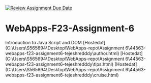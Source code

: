 [![Review Assignment Due Date](https://classroom.github.com/assets/deadline-readme-button-24ddc0f5d75046c5622901739e7c5dd533143b0c8e959d652212380cedb1ea36.svg)](https://classroom.github.com/a/b9NC0g7h)
# WebApps-F23-Assignment-6
Introduction to Java Script and DOM
[Hostedat] (C:\Users\S565694\Desktop\WebApps-repo\Assignment 6\44563-webapps-f23-assignment6-tejeshredddy\author.html)
[Hostedat] (C:\Users\S565694\Desktop\WebApps-repo\Assignment 6\44563-webapps-f23-assignment6-tejeshredddy\tips.html)
[Hostedat] (C:\Users\S565694\Desktop\WebApps-repo\Assignment 6\44563-webapps-f23-assignment6-tejeshredddy\cruise.html)
